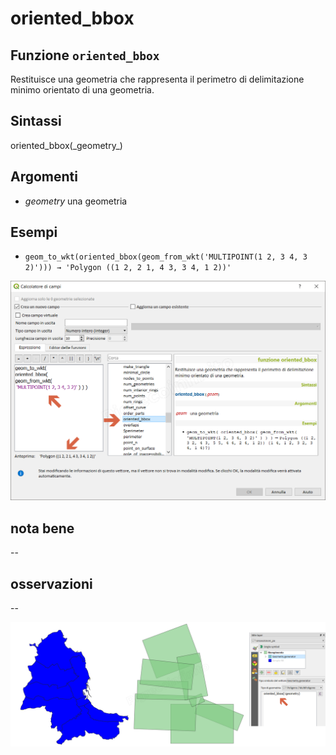 # oriented\_bbox

## Funzione `oriented_bbox`

Restituisce una geometria che rappresenta il perimetro di delimitazione minimo orientato di una geometria.

## Sintassi

oriented_bbox\(\_geometry_\)

## Argomenti

* _geometry_ una geometria

## Esempi

* `geom_to_wkt(oriented_bbox(geom_from_wkt('MULTIPOINT(1 2, 3 4, 3 2)'))) → 'Polygon ((1 2, 2 1, 4 3, 3 4, 1 2))'`

![](../../../.gitbook/assets/oriented_bbox1%20%281%29.png)

## nota bene

--

## osservazioni

--

![](../../../.gitbook/assets/oriented_bbox2.png)


